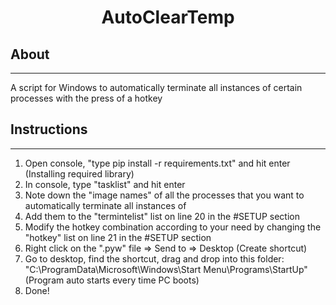 <h1 align="center">AutoClearTemp</h1>

## About

<hr>

A script for Windows to automatically terminate all instances of certain processes with the press of a hotkey

## Instructions

<hr>

1. Open console, "type pip install -r requirements.txt" and hit enter (Installing required library)
2. In console, type "tasklist" and hit enter
3. Note down the "image names" of all the processes that you want to automatically terminate all instances of
4. Add them to the "termintelist" list on line 20 in the #SETUP section
5. Modify the hotkey combination according to your need by changing the "hotkey" list on line 21 in the #SETUP section
6. Right click on the ".pyw" file => Send to => Desktop (Create shortcut)
7. Go to desktop, find the shortcut, drag and drop into this folder: "C:\ProgramData\Microsoft\Windows\Start Menu\Programs\StartUp" (Program auto starts every time PC boots)
8. Done!
